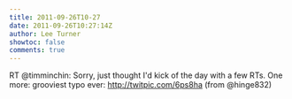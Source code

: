 ```yaml
---
title: 2011-09-26T10-27
date: 2011-09-26T10:27:14Z
author: Lee Turner
showtoc: false
comments: true
---
```


RT @timminchin: Sorry, just thought I'd kick of the day with a few RTs. One more: grooviest typo ever: http://twitpic.com/6ps8ha (from @hinge832)


